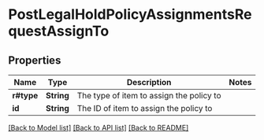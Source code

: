 # PostLegalHoldPolicyAssignmentsRequestAssignTo

## Properties

Name | Type | Description | Notes
------------ | ------------- | ------------- | -------------
**r#type** | **String** | The type of item to assign the policy to | 
**id** | **String** | The ID of item to assign the policy to | 

[[Back to Model list]](../README.md#documentation-for-models) [[Back to API list]](../README.md#documentation-for-api-endpoints) [[Back to README]](../README.md)


